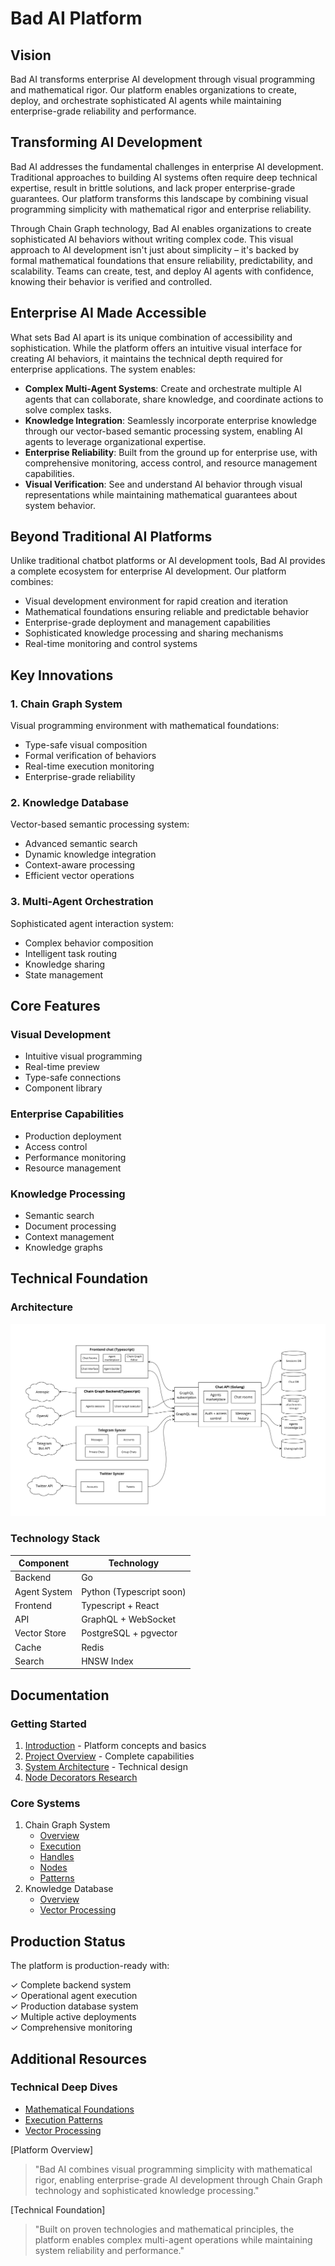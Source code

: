 # Bad AI Platform

## Vision

Bad AI transforms enterprise AI development through visual programming and mathematical rigor. Our platform enables organizations to create, deploy, and orchestrate sophisticated AI agents while maintaining enterprise-grade reliability and performance.

## Transforming AI Development

Bad AI addresses the fundamental challenges in enterprise AI development. Traditional approaches to building AI systems often require deep technical expertise, result in brittle solutions, and lack proper enterprise-grade guarantees. Our platform transforms this landscape by combining visual programming simplicity with mathematical rigor and enterprise reliability.

Through Chain Graph technology, Bad AI enables organizations to create sophisticated AI behaviors without writing complex code. This visual approach to AI development isn't just about simplicity – it's backed by formal mathematical foundations that ensure reliability, predictability, and scalability. Teams can create, test, and deploy AI agents with confidence, knowing their behavior is verified and controlled.

## Enterprise AI Made Accessible

What sets Bad AI apart is its unique combination of accessibility and sophistication. While the platform offers an intuitive visual interface for creating AI behaviors, it maintains the technical depth required for enterprise applications. The system enables:

- **Complex Multi-Agent Systems**: Create and orchestrate multiple AI agents that can collaborate, share knowledge, and coordinate actions to solve complex tasks.
- **Knowledge Integration**: Seamlessly incorporate enterprise knowledge through our vector-based semantic processing system, enabling AI agents to leverage organizational expertise.
- **Enterprise Reliability**: Built from the ground up for enterprise use, with comprehensive monitoring, access control, and resource management capabilities.
- **Visual Verification**: See and understand AI behavior through visual representations while maintaining mathematical guarantees about system behavior.

## Beyond Traditional AI Platforms

Unlike traditional chatbot platforms or AI development tools, Bad AI provides a complete ecosystem for enterprise AI development. Our platform combines:

- Visual development environment for rapid creation and iteration
- Mathematical foundations ensuring reliable and predictable behavior
- Enterprise-grade deployment and management capabilities
- Sophisticated knowledge processing and sharing mechanisms
- Real-time monitoring and control systems

## Key Innovations

### 1. Chain Graph System
Visual programming environment with mathematical foundations:
- Type-safe visual composition
- Formal verification of behaviors
- Real-time execution monitoring
- Enterprise-grade reliability

### 2. Knowledge Database
Vector-based semantic processing system:
- Advanced semantic search
- Dynamic knowledge integration
- Context-aware processing
- Efficient vector operations

### 3. Multi-Agent Orchestration
Sophisticated agent interaction system:
- Complex behavior composition
- Intelligent task routing
- Knowledge sharing
- State management

## Core Features

### Visual Development
- Intuitive visual programming
- Real-time preview
- Type-safe connections
- Component library

### Enterprise Capabilities
- Production deployment
- Access control
- Performance monitoring
- Resource management

### Knowledge Processing
- Semantic search
- Document processing
- Context management
- Knowledge graphs

## Technical Foundation

### Architecture

![Architecture](/assets/architecture01.png)


### Technology Stack
| Component    | Technology               |
|--------------|--------------------------|
| Backend      | Go                       |
| Agent System | Python (Typescript soon) |
| Frontend     | Typescript + React       |
| API          | GraphQL + WebSocket      |
| Vector Store | PostgreSQL + pgvector    |
| Cache        | Redis                    |
| Search       | HNSW Index               |

## Documentation

### Getting Started
1. [Introduction](docs/01_introduction.md) - Platform concepts and basics
2. [Project Overview](docs/project_overview.md) - Complete capabilities
3. [System Architecture](docs/02_architecture/overview.md) - Technical design
4. [Node Decorators Research](research/nodes-decorators/README.md)

### Core Systems
1. Chain Graph System
   - [Overview](docs/03_chain_graph/overview.md)
   - [Execution](docs/03_chain_graph/execution.md)
   - [Handles](docs/03_chain_graph/handles.md)
   - [Nodes](docs/03_chain_graph/nodes.md)
   - [Patterns](docs/03_chain_graph/patterns.md)
2. Knowledge Database
   - [Overview](docs/04_kdb/overview.md)
   - [Vector Processing](docs/04_kdb/vector_processing.md)

## Production Status

The platform is production-ready with:

✓ Complete backend system  
✓ Operational agent execution  
✓ Production database system  
✓ Multiple active deployments  
✓ Comprehensive monitoring

## Additional Resources

### Technical Deep Dives
- [Mathematical Foundations](docs/03_chain_graph/mathematical_foundations.md)
- [Execution Patterns](docs/03_chain_graph/patterns.md)
- [Vector Processing](docs/04_kdb/vector_processing.md)



[Platform Overview]
> "Bad AI combines visual programming simplicity with mathematical rigor, enabling enterprise-grade AI development through Chain Graph technology and sophisticated knowledge processing."

[Technical Foundation]
> "Built on proven technologies and mathematical principles, the platform enables complex multi-agent operations while maintaining system reliability and performance."